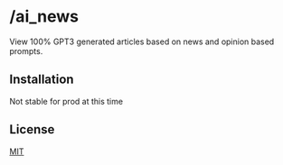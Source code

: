 # /ai_news

View 100% GPT3 generated articles based on news and opinion based prompts.

## Installation

Not stable for prod at this time

## License
[MIT](https://choosealicense.com/licenses/mit/)

